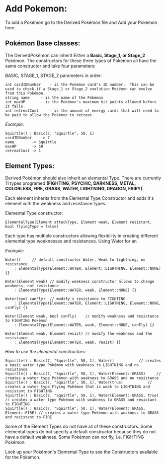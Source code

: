 # Add Pokemon:

To add a Pokémon go to the Derived Pokémon file and Add your Pokémon here.

## Pokémon Base classes: 

The DerivedPokémon can inherit Either a **Basic, Stage_1, or Stage_2** Pokémon.  The constructors for these three types of Pokémon all have the same constructor and take four parameters:

BASIC, STAGE_1, STAGE_2 parameters in order:

	int cardIDNumber	- is the Pokémon card's ID number.  This can be used to check if a Stage_1 or Stage_2 evolution Pokémon can evolve from this Pokémon.
	string name		- is the name of the Pokemon
	int maxHP		- is the Pokémon's maximum hit points allowed before it falls.
	int retreatCost		- is the amount of energy cards that will need to be paid to allow the Pokémon to retreat.

*Example:*

	Squirtle() : Basic(7, "Squirtle", 50, 1)
	cardIDNumber 	-> 7
	name		-> Squirtle
	maxHP		-> 50
	retreatCost	-> 1


## Element Types:

Derived Pokémon should also inherit an elemental Type.  There are currently 11 types programed **(FIGHTING, PSYCHIC, DARKNESS, METAL, COLORLESS, FIRE, GRASS, WATER, LIGHTNING, DRAGON, FAIRY)**.

Each element inherits from the Elemental Type Constructor and adds it's element with the weakness and resistance types.

Elemental Type constructor:

	ElementalType(Element attackType, Element weak, Element resistant, bool flyingType = false)


Each type has multiple constructors allowing flexibility in creating different elemental type weaknesses and resistances.  Using Water for an 

*Example:*

	Water()		// default constructor Water, Weak to lightning, no resistance
		: ElementalType(Element::WATER, Element::LIGHTNING, Element::NONE) {}

	Water(Element weak)	// modify weakness constructor allows to change weakness, not resistance
		: ElementalType(Element::WATER, weak, Element::NONE) {}

	Water(bool canFly)	// modify's resistance to FIGHTING
		: ElementalType(Element::WATER, Element::LIGHTNING, Element::NONE, canFly) {}

	Water(Element weak, bool canFly)	// modify weakness and resistance to FIGHTING Pokémon
		: ElementalType(Element::WATER, weak, Element::NONE, canFly) {}

	Water(Element weak, Element resist)	// modify the weakness and the resistance
		: ElementalType(Element::WATER, weak, resist) {}

*How to use the elemental constructors:*


	Squirtle() : Basic(7, "Squirtle", 50, 1), Water() 			// creates a basic water type Pokémon with weakness to LIGHTNING and no resistance
	Squirtle() : Basic(7, "Squirtle", 50, 1), Water(Element::GRASS) 	// creates a water type Pokémon with weakness to GRASS and no resistance
	Squirtle() : Basic(7, "Squirtle", 50, 1), Water(true) 			// creates a water type Flying Pokémon that is weak to LIGHTNING and resistant to FIGHTING
	Squirtle() : Basic(7, "Squirtle", 50, 1), Water(Element::GRASS, true) 	// creates a water type Pokémon with weakness to GRASS and resistant to FIGHTING
	Squirtle() : Basic(7, "Squirtle", 50, 1), Water(Element::GRASS, Element::FIRE) // creates a water type Pokémon with weakness to GRASS and resistant to FIRE


Some of the Element Types do not have all of these constructors.  Some elemental types do not specify a default constructor because they do not have a default weakness.  Some Pokémon can not fly, i.e. FIGHTING Pokémon.

Look up your Pokémon's Elemental Type to see the Constructors available for the Pokémon.
